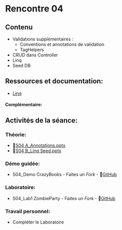 # Rencontre 04

## Contenu
- Validations supplémentaires :
  - Conventions et annotations de validation 
  - TagHelpers 
- CRUD dans Controller
- Linq 
- Seed DB 

## Ressources et documentation: 
- [Linq](https://docs.microsoft.com/en-us/dotnet/csharp/programming-guide/concepts/linq/)

#### Complémentaire:


## Activités de la séance: 
### Théorie:  
- 🔗[S04 A_Annotations.pptx](BRISE)
- 🔗[S04 B_Linq Seed.pptx](BRISE)

### Démo guidée:
- S04_Demo CrazyBooks - Faites un *Fork* - 🔗[GitHub](BRISE)

### Laboratoire: 
- S04_Lab1 ZombieParty - Faites un *Fork* - 🔗[GitHub](BRISE)

### Travail personnel: 
- Compléter le Laboratoire
